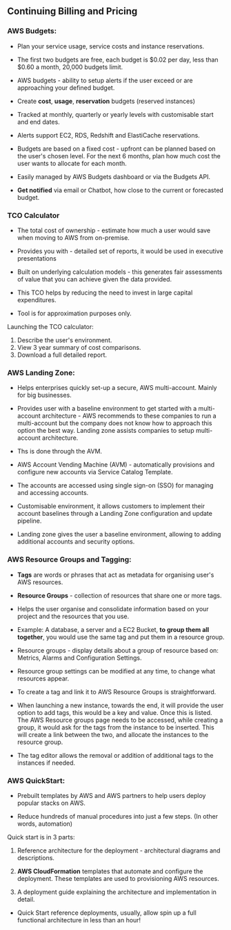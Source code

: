## Continuing Billing and Pricing 

### AWS Budgets:

- Plan your service usage, service costs and instance reservations. 

- The first two budgets are free, each budget is $0.02 per day, less than $0.60 a month, 20,000 budgets limit. 

- AWS budgets - ability to setup alerts if the user exceed or are approaching your defined budget.

- Create **cost**, **usage**, **reservation** budgets (reserved instances)

- Tracked at monthly, quarterly or yearly levels with customisable start and end dates.

- Alerts support EC2, RDS, Redshift and ElastiCache reservations.

- Budgets are based on a fixed cost - upfront can be planned based on the user's chosen level. For the next 6 months, plan how much cost the user wants to allocate for each month.

- Easily managed by AWS Budgets dashboard or via the Budgets API.

- **Get notified** via email or Chatbot, how close to the current or forecasted budget.

### TCO Calculator

- The total cost of ownership - estimate how much a user would save when moving to AWS from on-premise.

- Provides you with - detailed set of reports, it would be used in executive presentations

- Built on underlying calculation models - this generates fair assessments of value that you can achieve given the data provided. 

- This TCO helps by reducing the need to invest in large capital expenditures. 

- Tool is for approximation purposes only.

Launching the TCO calculator:

1. Describe the user's environment.
2. View 3 year summary of cost comparisons.
3. Download a full detailed report.

### AWS Landing Zone:

- Helps enterprises quickly set-up a secure, AWS multi-account. Mainly for big businesses. 

- Provides user with a baseline environment to get started with a multi-account architecture - AWS recommends to these companies to run a multi-account but the company does not know how to approach this option the best way. Landing zone assists companies to setup multi-account architecture. 

- Ths is done through the AVM. 

- AWS Account Vending Machine (AVM) - automatically provisions and configure new accounts via Service Catalog Template.

- The accounts are accessed using single sign-on (SSO) for managing and accessing accounts. 

- Customisable environment, it allows customers to implement their account baselines through a Landing Zone configuration and update pipeline.

- Landing zone gives the user a baseline environment, allowing to adding additional accounts and security options.

### AWS Resource Groups and Tagging:

- **Tags** are words or phrases that act as metadata for organising user's AWS resources. 

- **Resource Groups** - collection of resources that share one or more tags. 

- Helps the user organise and consolidate information based on your project and the resources that you use. 

- Example: A database, a server and a EC2 Bucket, **to group them all together**, you would use the same tag and put them in a resource group.

- Resource groups - display details about a group of resource based on: Metrics, Alarms and Configuration Settings. 

- Resource group settings can be modified at any time, to change what resources appear. 

- To create a tag and link it to AWS Resource Groups is straightforward. 

- When launching a new instance, towards the end, it will provide the user option to add tags, this would be a key and value. Once this is listed. The AWS Resource groups page needs to be accessed, while creating a group, it would ask for the tags from the instance to be inserted. This will create a link between the two, and allocate the instances to the resource group.

- The tag editor allows the removal or addition of additional tags to the instances if needed. 

### AWS QuickStart:

- Prebuilt templates by AWS and AWS partners to help users deploy popular stacks on AWS. 

- Reduce hundreds of manual procedures into just a few steps. (In other words, automation)

Quick start is in 3 parts:

1. Reference architecture for the deployment - architectural diagrams and descriptions. 

2. **AWS CloudFormation** templates that automate and configure the deployment. These templates are used to provisioning AWS resources.

3.  A deployment guide explaining the architecture and implementation in detail. 

- Quick Start reference deployments, usually, allow spin up a full functional architecture in less than an hour!


